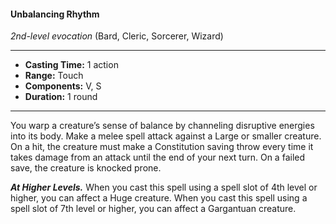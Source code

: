 #### Unbalancing Rhythm
*2nd-level evocation* (Bard, Cleric, Sorcerer, Wizard)
___
- **Casting Time:** 1 action
- **Range:** Touch
- **Components:** V, S
- **Duration:** 1 round
---
You warp a creature’s sense of balance by channeling disruptive energies into its body. Make a melee spell attack against a Large or smaller creature. On a hit, the creature must make a Constitution saving throw every time it takes damage from an attack until the end of your next turn. On a failed save, the creature is knocked prone.

***At Higher Levels.*** When you cast this spell using a spell slot of 4th level or higher, you can affect a Huge creature. When you cast this spell using a spell slot of 7th level or higher, you can affect a Gargantuan creature.
